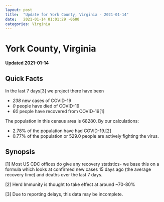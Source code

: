 ```yaml
---
layout: post
title:  "Update for York County, Virginia - 2021-01-14"
date:   2021-01-14 01:01:29 -0600
categories: Virginia
---
```


# York County, Virginia
#### Updated 2021-01-14

## Quick Facts

In the last 7 days[3] we project there have been
- *238* new cases of COVID-19
- *0* people have died of COVID-19
- *60* people have recovered from COVID-19[1]

The population in this census area is 68280. By our calculations:
- 2.78% of the population have had COVID-19.[2]
- 0.77% of the population or 529.0 people are actively fighting the virus.

## Synopsis




[1] Most US CDC offices do give any recovery statistics- we base this on a formula which looks at confirmed new cases
15 days ago (the average recovery time) and deaths over the last 7 days.

[2] Herd Immunity is thought to take effect at around ~70-80%

[3] Due to reporting delays, this data may be incomplete.
 
    